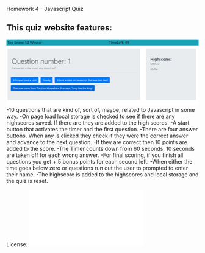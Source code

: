 Homework 4 - Javascript Quiz
## This quiz website features:
![](assets/js-quiz.png)
  -10 questions that are kind of, sort of, maybe, related to Javascript in some way.
  -On page load local storage is checked to see if there are any highscores saved. If there are they are added to the high scores.
  -A start button that activates the timer and the first question.
  -There are four answer buttons. When any is clicked they check if they were the correct answer and advance to the next question.
  -If they are correct then 10 points are added to the score.
  -The Timer counts down from 60 seconds, 10 seconds are taken off for each wrong answer.
  -For final scoring, if you finish all questions you get +.5 bonus points for each second left.
  -When either the time goes below zero or questions run out the user to prompted to enter their name.
  -The highscore is added to the highscores and local storage and the quiz is reset.

License: ![](LICENSE.md)
